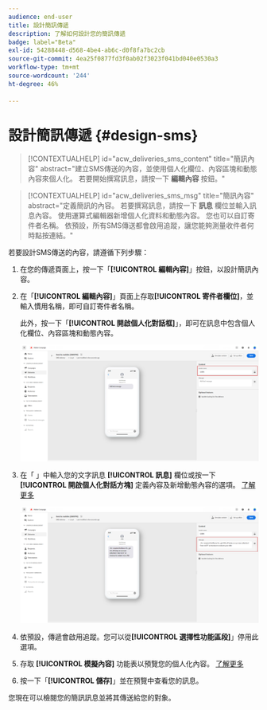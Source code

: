 ```yaml
---
audience: end-user
title: 設計簡訊傳遞
description: 了解如何設計您的簡訊傳遞
badge: label="Beta"
exl-id: 54288448-d568-4be4-ab6c-d0f8fa7bc2cb
source-git-commit: 4ea25f0877fd3f0ab02f3023f041bd040e0530a3
workflow-type: tm+mt
source-wordcount: '244'
ht-degree: 46%

---
```


# 設計簡訊傳遞 {#design-sms}

>[!CONTEXTUALHELP]
>id="acw_deliveries_sms_content"
>title="簡訊內容"
>abstract="建立SMS傳送的內容，並使用個人化欄位、內容區塊和動態內容來個人化。 若要開始撰寫訊息，請按一下 **編輯內容** 按鈕。"



>[!CONTEXTUALHELP]
>id="acw_deliveries_sms_msg"
>title="簡訊內容"
>abstract="定義簡訊的內容。 若要撰寫訊息，請按一下 **訊息** 欄位並輸入訊息內容。 使用運算式編輯器新增個人化資料和動態內容。 您也可以自訂寄件者名稱。 依預設，所有SMS傳送都會啟用追蹤，讓您能夠測量收件者何時點按連結。"


若要設計SMS傳送的內容，請遵循下列步驟：

1. 在您的傳遞頁面上，按一下「**[!UICONTROL 編輯內容]**」按鈕，以設計簡訊內容。

1. 在「**[!UICONTROL 編輯內容]**」頁面上存取&#x200B;**[!UICONTROL 寄件者欄位]**，並輸入慣用名稱，即可自訂寄件者名稱。

   此外，按一下「**[!UICONTROL 開啟個人化對話框]**」，即可在訊息中包含個人化欄位、內容區塊和動態內容。

   ![](assets/sms_content_1.png)

1. 在「 」中輸入您的文字訊息 **[!UICONTROL 訊息]** 欄位或按一下 **[!UICONTROL 開啟個人化對話方塊]** 定義內容及新增動態內容的選項。 [了解更多](../personalization/gs-personalization.md)

   ![](assets/sms_content_2.png)

1. 依預設，傳遞會啟用追蹤。您可以從&#x200B;**[!UICONTROL 選擇性功能區段]**」停用此選項。

1. 存取 **[!UICONTROL 模擬內容]** 功能表以預覽您的個人化內容。 [了解更多](send-sms.md#preview-sms)

1. 按一下「**[!UICONTROL 儲存]**」並在預覽中查看您的訊息。

您現在可以檢閱您的簡訊訊息並將其傳送給您的對象。
